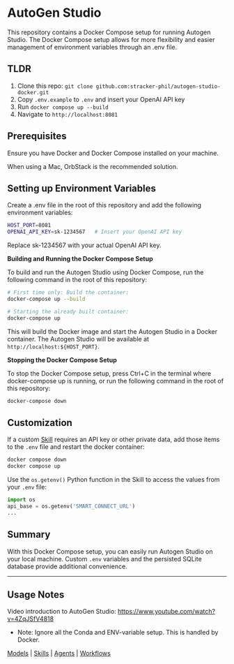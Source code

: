 # AutoGen Studio

This repository contains a Docker Compose setup for running Autogen Studio. The Docker Compose setup allows for more flexibility and easier management of environment variables through an .env file.

## TLDR

1. Clone this repo: `git clone github.com:stracker-phil/autogen-studio-docker.git`
2. Copy `.env.example` to `.env` and insert your OpenAI API key
3. Run `docker compose up --build`
4. Navigate to `http://localhost:8081`

## Prerequisites

Ensure you have Docker and Docker Compose installed on your machine.

When using a Mac, OrbStack is the recommended solution.

## Setting up Environment Variables

Create a .env file in the root of this repository and add the following environment variables:

```sh
HOST_PORT=8081
OPENAI_API_KEY=sk-1234567   # Insert your OpenAI API key
```

Replace sk-1234567 with your actual OpenAI API key.

**Building and Running the Docker Compose Setup**

To build and run the Autogen Studio using Docker Compose, run the following command in the root of this repository:

```sh
# First time only: Build the container:
docker-compose up --build

# Starting the already built container:
docker-compose up
```

This will build the Docker image and start the Autogen Studio in a Docker container. The Autogen Studio will be available at `http://localhost:${HOST_PORT}`.

**Stopping the Docker Compose Setup**

To stop the Docker Compose setup, press Ctrl+C in the terminal where docker-compose up is running, or run the following command in the root of this repository:

```sh
docker-compose down
```

## Customization

If a custom [Skill](docs/skills.md) requires an API key or other private data, add those items to the `.env` file and restart the docker container:

```sh
docker compose down
docker compose up
```

Use the `os.getenv()` Python function in the Skill to access the values from your `.env` file: 
```py
import os
api_base = os.getenv('SMART_CONNECT_URL')
...
```

## Summary

With this Docker Compose setup, you can easily run Autogen Studio on your local machine.
Custom `.env` variables and the persisted SQLite database provide additional convenience.

---

## Usage Notes

Video introduction to AutoGen Studio: https://www.youtube.com/watch?v=4ZqJSfV4818
- Note: Ignore all the Conda and ENV-variable setup. This is handled by Docker.

[Models](docs/models.md) | [Skills](docs/skills.md) | [Agents](docs/agents.md) | [Workflows](docs/workflows.md)
